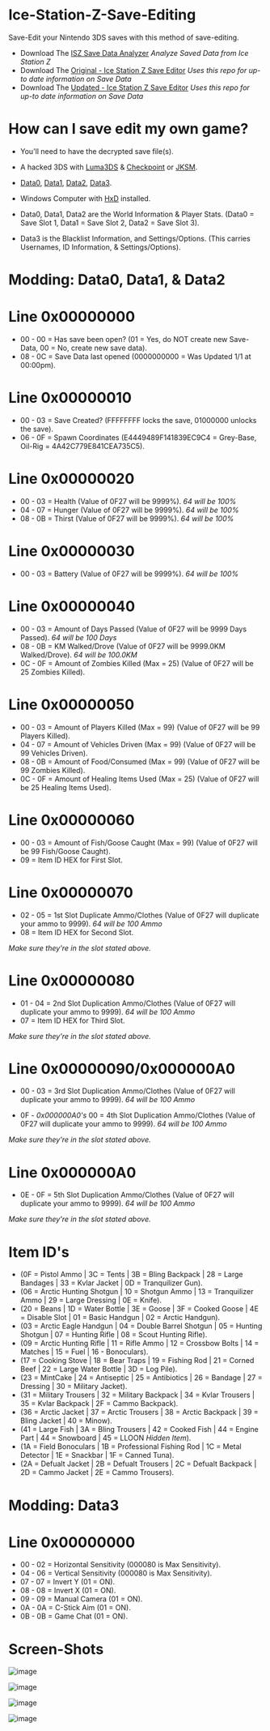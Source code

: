 # Ice-Station-Z-Save-Editing
Save-Edit your Nintendo 3DS saves with this method of save-editing.

- Download The [ISZ Save Data Analyzer](https://github.com/Cracko298/Ice-Station-Z-Save-Editing/blob/main/ISZ-Save-Data-Analyzer.zip?raw=true) *Analyze Saved Data from Ice Station Z*
- Download The [Original - Ice Station Z Save Editor](https://github.com/TheRealYunix/Ice-Station-Z-Save-Editor) *Uses this repo for up-to date information on Save Data*
- Download The [Updated - Ice Station Z Save Editor](https://github.com/Cracko298/Ice-Station-Z-Save-Editor) *Uses this repo for up-to date information on Save Data*

# How can I save edit my own game?

- You'll need to have the decrypted save file(s).

- A hacked 3DS with [Luma3DS](https://github.com/Nanquitas/Luma3DS/releases/tag/v10.2.1) & [Checkpoint](https://github.com/FlagBrew/Checkpoint/releases) or [JKSM](https://github.com/J-D-K/JKSM/releases/tag/05.08.2020).

- [Data0](https://github.com/Cracko298/Ice-Station-Z-Save-Editing/blob/main/Data0?raw=true), [Data1](https://github.com/Cracko298/Ice-Station-Z-Save-Editing/blob/main/Data1?raw=true), [Data2](https://github.com/Cracko298/Ice-Station-Z-Save-Editing/blob/main/Data2?raw=true), [Data3](https://github.com/Cracko298/Ice-Station-Z-Save-Editing/blob/main/Data3?raw=true).

- Windows Computer with [HxD](https://mh-nexus.de/en/downloads.php?product=HxD20) installed.

- Data0, Data1, Data2 are the World Information & Player Stats. (Data0 = Save Slot 1, Data1 = Save Slot 2, Data2 = Save Slot 3).

- Data3 is the Blacklist Information, and Settings/Options. (This carries Usernames, ID Information, & Settings/Options).

# Modding: Data0, Data1, & Data2

# Line 0x00000000

- 00 - 00 = Has save been open? (01 = Yes, do NOT create new Save-Data, 00 = No, create new save data).
- 08 - 0C = Save Data last opened (0000000000 = Was Updated 1/1 at 00:00pm).

# Line 0x00000010

- 00 - 03 = Save Created? (FFFFFFFF locks the save, 01000000 unlocks the save).
- 06 - 0F = Spawn Coordinates (E4449489F141839EC9C4 = Grey-Base, Oil-Rig = 4A42C779E841CEA735C5).

# Line 0x00000020 

- 00 - 03 = Health (Value of 0F27 will be 9999%). *64 will be 100%*
- 04 - 07 = Hunger (Value of 0F27 will be 9999%). *64 will be 100%*
- 08 - 0B = Thirst (Value of 0F27 will be 9999%). *64 will be 100%*

# Line 0x00000030

- 00 - 03 = Battery (Value of 0F27 will be 9999%). *64 will be 100%*

# Line 0x00000040

- 00 - 03 = Amount of Days Passed (Value of 0F27 will be 9999 Days Passed). *64 will be 100 Days*
- 08 - 0B = KM Walked/Drove (Value of 0F27 will be 9999.0KM Walked/Drove). *64 will be 100.0KM*
- 0C - 0F = Amount of Zombies Killed (Max = 25) (Value of 0F27 will be 25 Zombies Killed).

# Line 0x00000050

- 00 - 03 = Amount of Players Killed (Max = 99) (Value of 0F27 will be 99 Players Killed).
- 04 - 07 = Amount of Vehicles Driven (Max = 99) (Value of 0F27 will be 99 Vehicles Driven).
- 08 - 0B = Amount of Food/Consumed (Max = 99) (Value of 0F27 will be 99 Zombies Killed).
- 0C - 0F = Amount of Healing Items Used (Max = 25) (Value of 0F27 will be 25 Healing Items Used).

# Line 0x00000060

- 00 - 03 = Amount of Fish/Goose Caught (Max = 99) (Value of 0F27 will be 99 Fish/Goose Caught).
- 09 = Item ID HEX for First Slot.

# Line 0x00000070

- 02 - 05 = 1st Slot Duplicate Ammo/Clothes (Value of 0F27 will duplicate your ammo to 9999). *64 will be 100 Ammo*
- 08 = Item ID HEX for Second Slot.

*Make sure they're in the slot stated above.*

# Line 0x00000080

- 01 - 04 = 2nd Slot Duplication Ammo/Clothes (Value of 0F27 will duplicate your ammo to 9999). *64 will be 100 Ammo*
- 07 = Item ID HEX for Third Slot.

*Make sure they're in the slot stated above.*

# Line 0x00000090/0x000000A0

- 00 - 03 = 3rd Slot Duplication Ammo/Clothes (Value of 0F27 will duplicate your ammo to 9999). *64 will be 100 Ammo*

- 0F - *0x000000A0's* 00 = 4th Slot Duplication Ammo/Clothes (Value of 0F27 will duplicate your ammo to 9999). *64 will be 100 Ammo*

*Make sure they're in the slot stated above.*

# Line 0x000000A0

- 0E - 0F = 5th Slot Duplication Ammo/Clothes (Value of 0F27 will duplicate your ammo to 9999). *64 will be 100 Ammo*

*Make sure they're in the slot stated above.*

# Item ID's
- (0F = Pistol Ammo | 3C = Tents | 3B = Bling Backpack | 28 = Large Bandages | 33 = Kvlar Jacket | 0D = Tranquilizer Gun).
- (06 = Arctic Hunting Shotgun | 10 = Shotgun Ammo | 13 = Tranquilizer Ammo | 29 = Large Dressing | 0E = Knife).
- (20 = Beans | 1D = Water Bottle  | 3E = Goose | 3F = Cooked Goose | 4E = Disable Slot | 01 = Basic Handgun | 02 = Arctic Handgun).
- (03 = Arctic Eagle Handgun | 04 = Double Barrel Shotgun | 05 = Hunting Shotgun | 07 = Hunting Rifle | 08 = Scout Hunting Rifle).
- (09 = Arctic Hunting Rifle | 11 = Rifle Ammo | 12 =  Crossbow Bolts | 14 = Matches | 15 = Fuel | 16 - Bonoculars).
- (17 = Cooking Stove | 18 = Bear Traps | 19 = Fishing Rod | 21 = Corned Beef | 22 = Large Water Bottle | 3D = Log Pile).
- (23 = MintCake | 24 = Antiseptic | 25 = Antibiotics | 26 = Bandage | 27 = Dressing | 30 = Military Jacket).
- (31 = Military Trousers | 32 = Military Backpack | 34 = Kvlar Trousers | 35 = Kvlar Backpack | 2F = Cammo Backpack).
- (36 = Arctic Jacket | 37 = Arctic Trousers | 38 = Arctic Backpack | 39 = Bling Jacket | 40 = Minow).
- (41 = Large Fish | 3A = Bling Trousers | 42 = Cooked Fish | 44 = Engine Part | 44 = Snowboard | 45 = LLOON *Hidden Item*).
- (1A = Field Bonoculars | 1B = Professional Fishing Rod | 1C = Metal Detector | 1E = Snackbar | 1F = Canned Tuna).
- (2A = Defualt Jacket | 2B = Defualt Trousers | 2C = Defualt Backpack | 2D = Cammo Jacket | 2E = Cammo Trousers).

# Modding: Data3

# Line 0x00000000
- 00 - 02 = Horizontal Sensitivity (000080 is Max Sensitivity).
- 04 - 06 = Vertical Sensitivity (000080 is Max Sensitivity).
- 07 - 07 = Invert Y (01 = ON).
- 08 - 08 = Invert X (01 = ON).
- 09 - 09 = Manual Camera (01 = ON).
- 0A - 0A = C-Stick Aim (01 = ON).
- 0B - 0B = Game Chat (01 = ON).

# Screen-Shots

![image](https://user-images.githubusercontent.com/78656905/151711924-8e7bc222-6653-4c08-a491-f9b1c88baf05.png)

![image](https://user-images.githubusercontent.com/78656905/151711937-52de977e-823b-436e-b31f-6b6c1a885459.png)

![image](https://user-images.githubusercontent.com/78656905/151719058-a35680f9-5964-45e9-aca4-24c0a4f2d750.png)

![image](https://user-images.githubusercontent.com/78656905/151719075-3059d8c8-dbf4-4a18-b015-0b8f97c27833.png)
